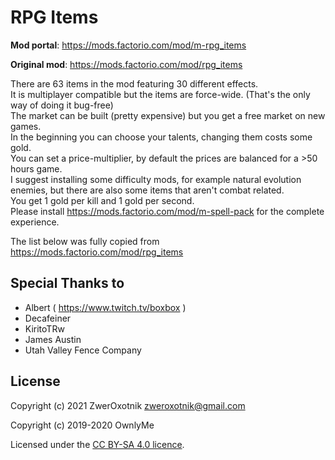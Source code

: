 RPG Items
=========

**Mod portal**: https://mods.factorio.com/mod/m-rpg_items

**Original mod**: https://mods.factorio.com/mod/rpg_items

There are 63 items in the mod featuring 30 different effects.\
It is multiplayer compatible but the items are force-wide. (That's the only way of doing it bug-free)\
The market can be built (pretty expensive) but you get a free market on new games.\
In the beginning you can choose your talents, changing them costs some gold.\
You can set a price-multiplier, by default the prices are balanced for a >50 hours game.\
I suggest installing some difficulty mods, for example natural evolution enemies, but there are also some items that aren't combat related.\
You get 1 gold per kill and 1 gold per second.\
Please install https://mods.factorio.com/mod/m-spell-pack for the complete experience.

The list below was fully copied from https://mods.factorio.com/mod/rpg_items

Special Thanks to
-----------------

- Albert ( https://www.twitch.tv/boxbox )
- Decafeiner
- KiritoTRw
- James Austin
- Utah Valley Fence Company

License
-------

Copyright (c) 2021 ZwerOxotnik <zweroxotnik@gmail.com>

Copyright (c) 2019-2020 OwnlyMe

Licensed under the [CC BY-SA 4.0 licence](https://creativecommons.org/licenses/by-sa/4.0/).
